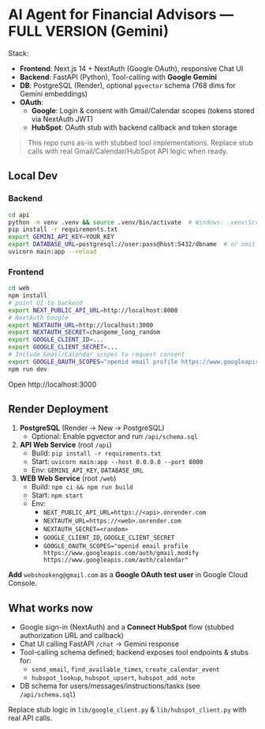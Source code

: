 # AI Agent for Financial Advisors — FULL VERSION (Gemini)

Stack:
- **Frontend**: Next.js 14 + NextAuth (Google OAuth), responsive Chat UI
- **Backend**: FastAPI (Python), Tool-calling with **Google Gemini**
- **DB**: PostgreSQL (Render), optional `pgvector` schema (768 dims for Gemini embeddings)
- **OAuth**:
  - **Google**: Login & consent with Gmail/Calendar scopes (tokens stored via NextAuth JWT)
  - **HubSpot**: OAuth stub with backend callback and token storage

> This repo runs as-is with stubbed tool implementations. Replace stub calls with real Gmail/Calendar/HubSpot API logic when ready.

## Local Dev

### Backend
```bash
cd api
python -m venv .venv && source .venv/bin/activate  # Windows: .venv\Scripts\activate
pip install -r requirements.txt
export GEMINI_API_KEY=YOUR_KEY
export DATABASE_URL=postgresql://user:pass@host:5432/dbname  # or omit to use SQLite demo
uvicorn main:app --reload
```

### Frontend
```bash
cd web
npm install
# point UI to backend
export NEXT_PUBLIC_API_URL=http://localhost:8000
# NextAuth Google
export NEXTAUTH_URL=http://localhost:3000
export NEXTAUTH_SECRET=changeme_long_random
export GOOGLE_CLIENT_ID=...
export GOOGLE_CLIENT_SECRET=...
# Include Gmail/Calendar scopes to request consent
export GOOGLE_OAUTH_SCOPES="openid email profile https://www.googleapis.com/auth/gmail.modify https://www.googleapis.com/auth/calendar"
npm run dev
```

Open http://localhost:3000

## Render Deployment

1. **PostgreSQL** (Render → New → PostgreSQL)
   - Optional: Enable pgvector and run `/api/schema.sql`
2. **API Web Service** (root `/api`)
   - Build: `pip install -r requirements.txt`
   - Start: `uvicorn main:app --host 0.0.0.0 --port 8000`
   - Env: `GEMINI_API_KEY`, `DATABASE_URL`
3. **WEB Web Service** (root `/web`)
   - Build: `npm ci && npm run build`
   - Start: `npm start`
   - Env:
     - `NEXT_PUBLIC_API_URL=https://<api>.onrender.com`
     - `NEXTAUTH_URL=https://<web>.onrender.com`
     - `NEXTAUTH_SECRET=<random>`
     - `GOOGLE_CLIENT_ID`, `GOOGLE_CLIENT_SECRET`
     - `GOOGLE_OAUTH_SCOPES="openid email profile https://www.googleapis.com/auth/gmail.modify https://www.googleapis.com/auth/calendar"`

**Add** `webshookeng@gmail.com` as a **Google OAuth test user** in Google Cloud Console.

## What works now
- Google sign-in (NextAuth) and a **Connect HubSpot** flow (stubbed authorization URL and callback)
- Chat UI calling FastAPI `/chat` → Gemini response
- Tool-calling schema defined; backend exposes tool endpoints & stubs for:
  - `send_email`, `find_available_times`, `create_calendar_event`
  - `hubspot_lookup`, `hubspot_upsert`, `hubspot_add_note`
- DB schema for users/messages/instructions/tasks (see `/api/schema.sql`)

Replace stub logic in `lib/google_client.py` & `lib/hubspot_client.py` with real API calls.

